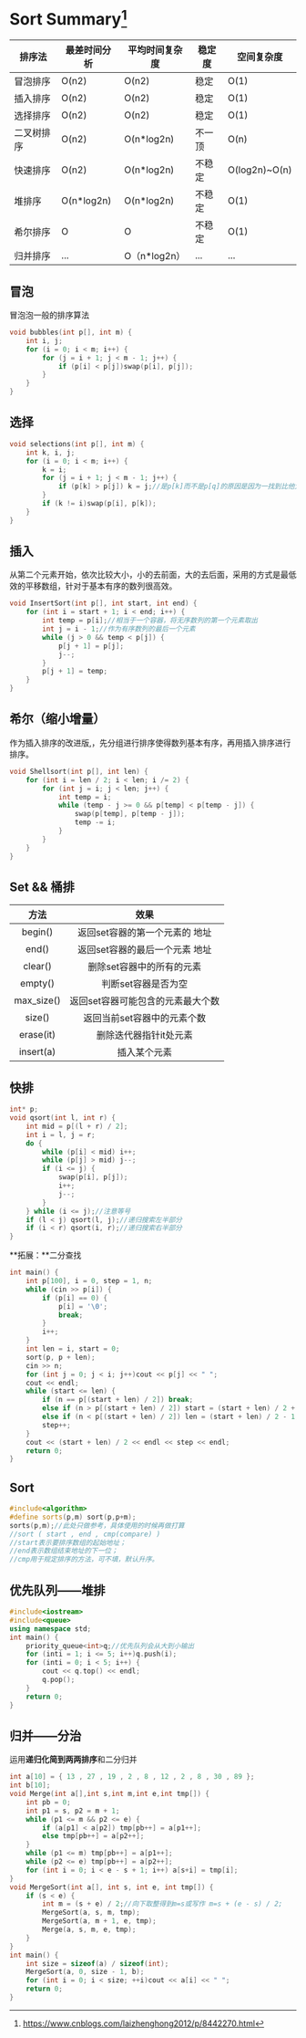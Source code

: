 # Sort Summary[^1]

| 排序法     | 最差时间分析 | 平均时间复杂度 | 稳定度 | 空间复杂度    |
| ---------- | ------------ | -------------- | ------ | ------------- |
| 冒泡排序   | O(n2)        | O(n2)          | 稳定   | O(1)          |
| 插入排序   | O(n2)        | O(n2)          | 稳定   | O(1)          |
| 选择排序   | O(n2)        | O(n2)          | 稳定   | O(1)          |
| 二叉树排序 | O(n2)        | O(n*log2n)     | 不一顶 | O(n)          |
| 快速排序   | O(n2)        | O(n*log2n)     | 不稳定 | O(log2n)~O(n) |
| 堆排序     | O(n*log2n)   | O(n*log2n)     | 不稳定 | O(1)          |
| 希尔排序   | O            | O              | 不稳定 | O(1)          |
| 归并排序   | ...          | O（n*log2n）   | ...    | ...           |

## 冒泡

冒泡泡一般的排序算法

```c++
void bubbles(int p[], int m) {
	int i, j;
	for (i = 0; i < m; i++) {
		for (j = i + 1; j < m - 1; j++) {
			if (p[i] < p[j])swap(p[i], p[j]);
		}
	}
}
```

## 选择

```c++
void selections(int p[], int m) {
	int k, i, j;
	for (i = 0; i < m; i++) {
		k = i;
		for (j = i + 1; j < m - 1; j++) {
			if (p[k] > p[j]) k = j;//是p[k]而不是p[q]的原因是因为一找到比他大的就赋值，会导致最后交换的不是最大的数的后果。这样才会记录最大值。最后用于交换！！
		}
		if (k != i)swap(p[i], p[k]);
	}
}
```

## 插入

从第二个元素开始，依次比较大小，小的去前面，大的去后面，采用的方式是最低效的平移数组，针对于基本有序的数列很高效。

```c++
void InsertSort(int p[], int start, int end) {
	for (int i = start + 1; i < end; i++) {
		int temp = p[i];//相当于一个容器，将无序数列的第一个元素取出
		int j = i - 1;//作为有序数列的最后一个元素
		while (j > 0 && temp < p[j]) {
			p[j + 1] = p[j];
			j--;
		}
		p[j + 1] = temp;
	}
}
```

## 希尔（缩小增量）

作为插入排序的改进版,，先分组进行排序使得数列基本有序，再用插入排序进行排序。

```c++
void Shellsort(int p[], int len) {
	for (int i = len / 2; i < len; i /= 2) {
		for (int j = i; j < len; j++) {
			int temp = i;
			while (temp - j >= 0 && p[temp] < p[temp - j]) {
				swap(p[temp], p[temp - j]);
				temp -= i;
			}
		}
	}
}
```

## Set && 桶排

| 方法 | 效果 |
| :----: | :----: |
|   begin()    |  返回set容器的第一个元素的 地址    |
|   end()    |   返回set容器的最后一个元素 地址   |
|   clear()   |   删除set容器中的所有的元素   |
|   empty()   |   判断set容器是否为空   |
|   max_size()   |   返回set容器可能包含的元素最大个数   |
|   size()    |   返回当前set容器中的元素个数   |
|  erase(it)    |  删除迭代器指针it处元素    |
|   insert(a)    |    插入某个元素  |

## 快排

```c++
int* p;
void qsort(int l, int r) {
	int mid = p[(l + r) / 2];
	int i = l, j = r;
	do {
		while (p[i] < mid) i++;
		while (p[j] > mid) j--;
		if (i <= j) {
			swap(p[i], p[j]);
			i++;
			j--;
		}
	} while (i <= j);//注意等号
	if (l < j) qsort(l, j);//递归搜索左半部分
	if (i < r) qsort(i, r);//递归搜索右半部分
}
```

**拓展：**二分查找

```c++
int main() {
	int p[100], i = 0, step = 1, n;
	while (cin >> p[i]) {
		if (p[i] == 0) {
			p[i] = '\0';
			break;
		}
		i++;
	}
	int len = i, start = 0;
	sort(p, p + len);
	cin >> n;
	for (int j = 0; j < i; j++)cout << p[j] << " ";
	cout << endl;
	while (start <= len) {
		if (n == p[(start + len) / 2]) break;
		else if (n > p[(start + len) / 2]) start = (start + len) / 2 + 1;
		else if (n < p[(start + len) / 2]) len = (start + len) / 2 - 1;
		step++;
	}
	cout << (start + len) / 2 << endl << step << endl;
	return 0;
}
```

## Sort

```c++
#include<algorithm>
#define sorts(p,m) sort(p,p+m);
sorts(p,m);//此处只做参考，具体使用的时候再做打算
//sort ( start , end , cmp(compare) )
//start表示要排序数组的起始地址；
//end表示数组结束地址的下一位；
//cmp用于规定排序的方法，可不填，默认升序。
```

## 优先队列——堆排

```c++
#include<iostream>
#include<queue>
using namespace std;
int main() {
	priority_queue<int>q;//优先队列会从大到小输出
	for (inti = 1; i <= 5; i++)q.push(i);
	for (inti = 0; i < 5; i++) {
		cout << q.top() << endl;
		q.pop();
	}
	return 0;
}
```

## 归并——分治

运用**递归化简到两两排序**和二分归并

```cpp
int a[10] = { 13 , 27 , 19 , 2 , 8 , 12 , 2 , 8 , 30 , 89 };
int b[10];
void Merge(int a[],int s,int m,int e,int tmp[]) {
	int pb = 0;
	int p1 = s, p2 = m + 1;
	while (p1 <= m && p2 <= e) {
		if (a[p1] < a[p2]) tmp[pb++] = a[p1++];
		else tmp[pb++] = a[p2++];
	}
	while (p1 <= m) tmp[pb++] = a[p1++];
	while (p2 <= e) tmp[pb++] = a[p2++];
	for (int i = 0; i < e - s + 1; i++) a[s+i] = tmp[i];
}
void MergeSort(int a[], int s, int e, int tmp[]) {
	if (s < e) {
		int m = (s + e) / 2;//向下取整得到m=s或写作 m=s + (e - s) / 2;
		MergeSort(a, s, m, tmp);
		MergeSort(a, m + 1, e, tmp);
		Merge(a, s, m, e, tmp);
	}
}
int main() {
	int size = sizeof(a) / sizeof(int);
	MergeSort(a, 0, size - 1, b);
	for (int i = 0; i < size; ++i)cout << a[i] << " ";
	return 0;
}
```





[^1]: https://www.cnblogs.com/laizhenghong2012/p/8442270.html